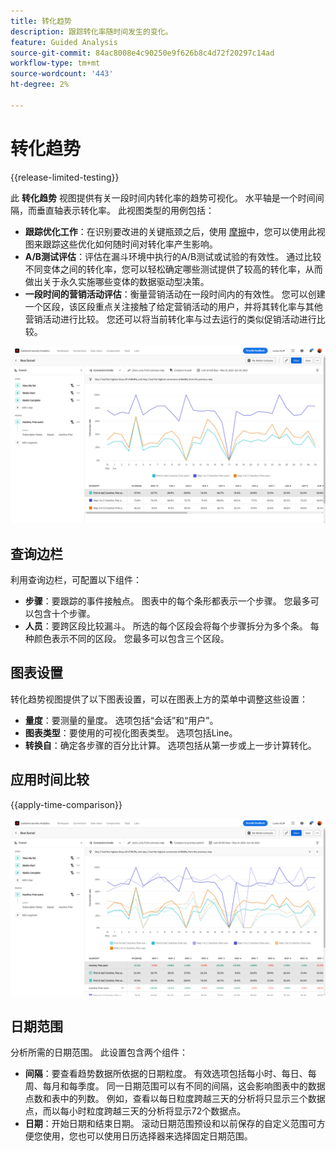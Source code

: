 ```yaml
---
title: 转化趋势
description: 跟踪转化率随时间发生的变化。
feature: Guided Analysis
source-git-commit: 84ac8008e4c90250e9f626b8c4d72f20297c14ad
workflow-type: tm+mt
source-wordcount: '443'
ht-degree: 2%

---
```


# 转化趋势

{{release-limited-testing}}

此 **转化趋势** 视图提供有关一段时间内转化率的趋势可视化。 水平轴是一个时间间隔，而垂直轴表示转化率。 此视图类型的用例包括：

* **跟踪优化工作**：在识别要改进的关键瓶颈之后，使用 [摩擦](friction.md)中，您可以使用此视图来跟踪这些优化如何随时间对转化率产生影响。
* **A/B测试评估**：评估在漏斗环境中执行的A/B测试或试验的有效性。 通过比较不同变体之间的转化率，您可以轻松确定哪些测试提供了较高的转化率，从而做出关于永久实施哪些变体的数据驱动型决策。
* **一段时间的营销活动评估**：衡量营销活动在一段时间内的有效性。 您可以创建一个区段，该区段重点关注接触了给定营销活动的用户，并将其转化率与其他营销活动进行比较。 您还可以将当前转化率与过去运行的类似促销活动进行比较。

![转化趋势](../assets/conversion-trends.png)

## 查询边栏

利用查询边栏，可配置以下组件：

* **步骤**：要跟踪的事件接触点。 图表中的每个条形都表示一个步骤。 您最多可以包含十个步骤。
* **人员**：要跨区段比较漏斗。 所选的每个区段会将每个步骤拆分为多个条。 每种颜色表示不同的区段。 您最多可以包含三个区段。

## 图表设置

转化趋势视图提供了以下图表设置，可以在图表上方的菜单中调整这些设置：

* **量度**：要测量的量度。 选项包括“会话”和“用户”。
* **图表类型**：要使用的可视化图表类型。 选项包括Line。
* **转换自**：确定各步骤的百分比计算。 选项包括从第一步或上一步计算转化。

## 应用时间比较

{{apply-time-comparison}}

![转化趋势时间比较](../assets/conversion-trends-compare.png)

## 日期范围

分析所需的日期范围。 此设置包含两个组件：

* **间隔**：要查看趋势数据所依据的日期粒度。 有效选项包括每小时、每日、每周、每月和每季度。 同一日期范围可以有不同的间隔，这会影响图表中的数据点数和表中的列数。 例如，查看以每日粒度跨越三天的分析将只显示三个数据点，而以每小时粒度跨越三天的分析将显示72个数据点。
* **日期**：开始日期和结束日期。 滚动日期范围预设和以前保存的自定义范围可方便您使用，您也可以使用日历选择器来选择固定日期范围。

